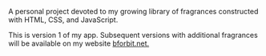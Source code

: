 A personal project devoted to my growing library of fragrances constructed with HTML, CSS, and JavaScript.

This is version 1 of my app. Subsequent versions with additional fragrances will be available on my website <a href="https://bforbit.net">bforbit.net.
